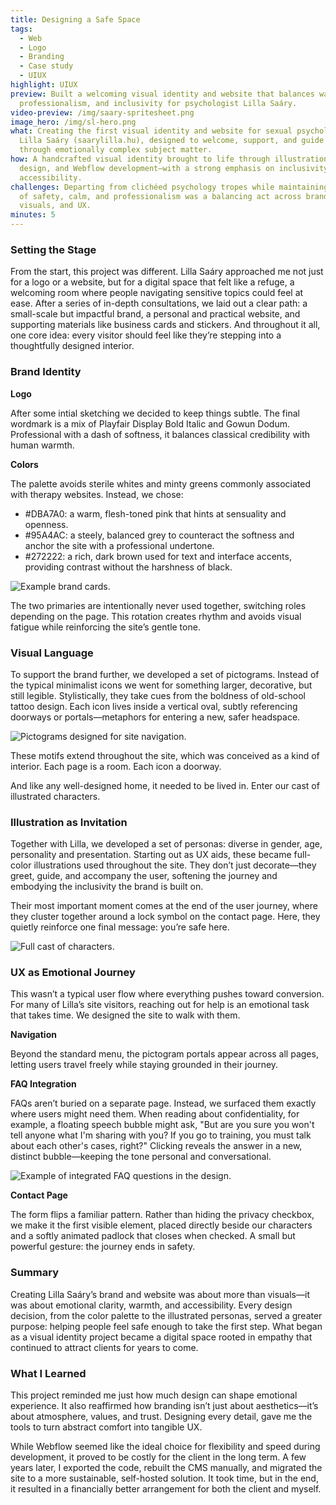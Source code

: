 ```yaml
---
title: Designing a Safe Space
tags:
  - Web
  - Logo
  - Branding
  - Case study
  - UIUX
highlight: UIUX
preview: Built a welcoming visual identity and website that balances warmth,
  professionalism, and inclusivity for psychologist Lilla Saáry.
video-preview: /img/saary-spritesheet.png
image_hero: /img/sl-hero.png
what: Creating the first visual identity and website for sexual psychologist
  Lilla Saáry (saarylilla.hu), designed to welcome, support, and guide visitors
  through emotionally complex subject matter.
how: A handcrafted visual identity brought to life through illustration, Figma
  design, and Webflow development—with a strong emphasis on inclusivity and
  accessibility.
challenges: Departing from clichéed psychology tropes while maintaining a sense
  of safety, calm, and professionalism was a balancing act across brand,
  visuals, and UX.
minutes: 5
---
```

### Setting the Stage

From the start, this project was different. Lilla Saáry approached me not just for a logo or a website, but for a digital space that felt like a refuge, a welcoming room where people navigating sensitive topics could feel at ease. After a series of in-depth consultations, we laid out a clear path: a small-scale but impactful brand, a personal and practical website, and supporting materials like business cards and stickers. And throughout it all, one core idea: every visitor should feel like they’re stepping into a thoughtfully designed interior.

### Brand Identity

**Logo**

After some intial sketching we decided to keep things subtle. The final wordmark is a mix of Playfair Display Bold Italic and Gowun Dodum. Professional with a dash of softness, it balances classical credibility with human warmth.

**Colors**

The palette avoids sterile whites and minty greens commonly associated with therapy websites. Instead, we chose:

* \#DBA7A0: a warm, flesh-toned pink that hints at sensuality and openness.
* \#95A4AC: a steely, balanced grey to counteract the softness and anchor the site with a professional undertone.
* \#272222: a rich, dark brown used for text and interface accents, providing contrast without the harshness of black.

![Example brand cards.](/img/kép_2025-04-25_164528904.png "Foundations of Lilla's personal brand.")

The two primaries are intentionally never used together, switching roles depending on the page. This rotation creates rhythm and avoids visual fatigue while reinforcing the site’s gentle tone.

### Visual Language

To support the brand further, we developed a set of pictograms. Instead of the typical minimalist icons we went for something larger, decorative, but still legible. Stylistically, they take cues from the boldness of old-school tattoo design. Each icon lives inside a vertical oval, subtly referencing doorways or portals—metaphors for entering a new, safer headspace.

![Pictograms designed for site navigation.](/img/ikonok.jpg "Ornamental pictograms designed for clear and stylish site navigation.")

These motifs extend throughout the site, which was conceived as a kind of interior. Each page is a room. Each icon a doorway.

And like any well-designed home, it needed to be lived in. Enter our cast of illustrated characters.

### Illustration as Invitation

Together with Lilla, we developed a set of personas: diverse in gender, age, personality and presentation. Starting out as UX aids, these became full-color illustrations used throughout the site. They don’t just decorate—they greet, guide, and accompany the user, softening the journey and embodying the inclusivity the brand is built on.

Their most important moment comes at the end of the user journey, where they cluster together around a lock symbol on the contact page. Here, they quietly reinforce one final message: you’re safe here.

![Full cast of characters.](/img/lakat.jpg "The full cast of characters—and potential clients.")

### UX as Emotional Journey

This wasn’t a typical user flow where everything pushes toward conversion. For many of Lilla’s site visitors, reaching out for help is an emotional task that takes time. We designed the site to walk with them.

**Navigation**

Beyond the standard menu, the pictogram portals appear across all pages, letting users travel freely while staying grounded in their journey.

**FAQ Integration**

FAQs aren’t buried on a separate page. Instead, we surfaced them exactly where users might need them. When reading about confidentiality, for example, a floating speech bubble might ask, "But are you sure you won't tell anyone what I'm sharing with you? If you go to training, you must talk about each other's cases, right?" Clicking reveals the answer in a new, distinct bubble—keeping the tone personal and conversational.

![Example of integrated FAQ questions in the design.](/img/qanda.jpg "Example of integrated FAQ questions in the design.")

**Contact Page**

The form flips a familiar pattern. Rather than hiding the privacy checkbox, we make it the first visible element, placed directly beside our characters and a softly animated padlock that closes when checked. A small but powerful gesture: the journey ends in safety.

### Summary

Creating Lilla Saáry’s brand and website was about more than visuals—it was about emotional clarity, warmth, and accessibility. Every design decision, from the color palette to the illustrated personas, served a greater purpose: helping people feel safe enough to take the first step. What began as a visual identity project became a digital space rooted in empathy that continued to attract clients for years to come.

### What I Learned

This project reminded me just how much design can shape emotional experience. It also reaffirmed how branding isn’t just about aesthetics—it’s about atmosphere, values, and trust. Designing every detail, gave me the tools to turn abstract comfort into tangible UX.

While Webflow seemed like the ideal choice for flexibility and speed during development, it proved to be costly for the client in the long term. A few years later, I exported the code, rebuilt the CMS manually, and migrated the site to a more sustainable, self-hosted solution. It took time, but in the end, it resulted in a financially better arrangement for both the client and myself.
